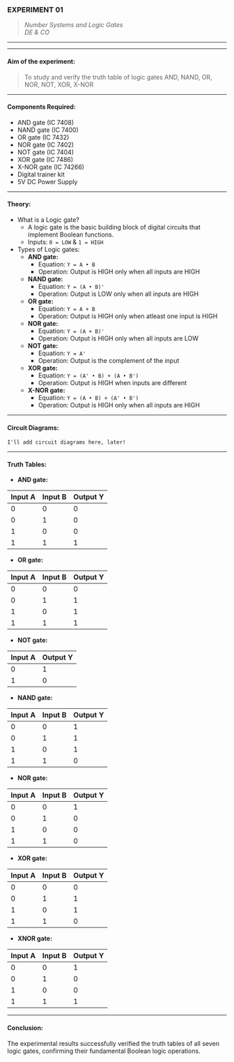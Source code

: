 ### **EXPERIMENT 01**
>  *Number Systems and Logic Gates*  
> *DE & CO*

---
---

#### **Aim of the experiment:**
> To study and verify the truth table of logic gates AND, NAND, OR, NOR, NOT, XOR, X-NOR

---

#### **Components Required:**
- AND gate (IC 7408)
- NAND gate (IC 7400)
- OR gate (IC 7432)
- NOR gate (IC 7402)
- NOT gate (IC 7404)
- XOR gate (IC 7486)
- X-NOR gate (IC 74266)
- Digital trainer kit
- 5V DC Power Supply

---

#### **Theory:**
- What is a Logic gate?
  - A logic gate is the basic building block of digital circuits that implement Boolean functions.
  - Inputs: `0 = LOW` & `1 = HIGH`
- Types of Logic gates:
  - **AND gate:**
    - Equation: `Y = A • B`
    - Operation: Output is HIGH only when all inputs are HIGH
  - **NAND gate:**
    - Equation: `Y = (A • B)'`
    - Operation: Output is LOW only when all inputs are HIGH
  - **OR gate:**
    - Equation: `Y = A + B`
    - Operation: Output is HIGH only when atleast one input is HIGH
  - **NOR gate:**
    - Equation: `Y = (A + B)'`
    - Operation: Output is HIGH only when all inputs are LOW
  - **NOT gate:**
    - Equation: `Y = A'`
    - Operation: Output is the complement of the input
  - **XOR gate:**
    - Equation: `Y = (A' • B) + (A • B')`
    - Operation: Output is HIGH when inputs are different
  - **X-NOR gate:**
    - Equation: `Y = (A • B) + (A' • B')`
    - Operation: Output is HIGH only when all inputs are HIGH

---

#### **Circuit Diagrams:**
```text
I'll add circuit diagrams here, later!
```

---

#### **Truth Tables:**
- **AND gate:**

| Input A | Input B | Output Y |
|---------|---------|----------|
| 0       | 0       | 0        |
| 0       | 1       | 0        |
| 1       | 0       | 0        |
| 1       | 1       | 1        |

- **OR gate:**

| Input A | Input B | Output Y |
|---------|---------|----------|
| 0       | 0       | 0        |
| 0       | 1       | 1        |
| 1       | 0       | 1        |
| 1       | 1       | 1        |

- **NOT gate:**

| Input A | Output Y |
|---------|----------|
| 0       | 1        |
| 1       | 0        |

- **NAND gate:**

| Input A | Input B | Output Y |
|---------|---------|----------|
| 0       | 0       | 1        |
| 0       | 1       | 1        |
| 1       | 0       | 1        |
| 1       | 1       | 0        |

- **NOR gate:**

| Input A | Input B | Output Y |
|---------|---------|----------|
| 0       | 0       | 1        |
| 0       | 1       | 0        |
| 1       | 0       | 0        |
| 1       | 1       | 0        |

- **XOR gate:**

| Input A | Input B | Output Y |
|---------|---------|----------|
| 0       | 0       | 0        |
| 0       | 1       | 1        |
| 1       | 0       | 1        |
| 1       | 1       | 0        |

- **XNOR gate:**

| Input A | Input B | Output Y |
|---------|---------|----------|
| 0       | 0       | 1        |
| 0       | 1       | 0        |
| 1       | 0       | 0        |
| 1       | 1       | 1        |

---

#### **Conclusion:**

The experimental results successfully verified the truth tables of all seven logic gates, confirming their fundamental Boolean logic operations.